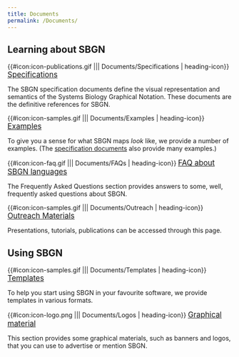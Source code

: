```yaml
---
title: Documents
permalink: /Documents/
---
```


Learning about SBGN
-------------------

{{\#icon:icon-publications.gif ||| Documents/Specifications | heading-icon}} <big>[Specifications](/Documents/Specifications "wikilink")</big>

The SBGN specification documents define the visual representation and semantics of the Systems Biology Graphical Notation. These documents are the definitive references for SBGN.

{{\#icon:icon-samples.gif ||| Documents/Examples | heading-icon}} <big>[Examples](/Documents/Examples "wikilink")</big>

To give you a sense for what SBGN maps *look* like, we provide a number of examples. (The [specification documents](/Documents/Specifications "wikilink") also provide many examples.)

{{\#icon:icon-faq.gif ||| Documents/FAQs | heading-icon}} <big>[FAQ about SBGN languages](/Documents/FAQs "wikilink")</big>

The Frequently Asked Questions section provides answers to some, well, frequently asked questions about SBGN.

{{\#icon:icon-samples.gif ||| Documents/Outreach | heading-icon}} <big>[Outreach Materials](/Documents/Outreach "wikilink")</big>

Presentations, tutorials, publications can be accessed through this page.

Using SBGN
----------

{{\#icon:icon-samples.gif ||| Documents/Templates | heading-icon}} <big>[Templates](/Documents/Templates "wikilink")</big>

To help you start using SBGN in your favourite software, we provide templates in various formats.

{{\#icon:icon-logo.png ||| Documents/Logos | heading-icon}} <big>[Graphical material](/Documents/Logos "wikilink")</big>

This section provides some graphical materials, such as banners and logos, that you can use to advertise or mention SBGN.